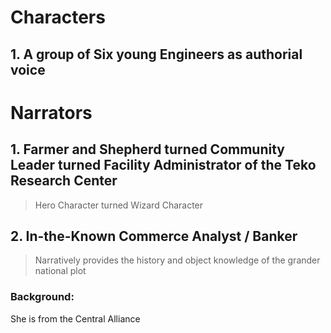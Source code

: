 # Characters
## 1. A group of Six young Engineers as authorial voice

# Narrators
## 1. Farmer and Shepherd turned Community Leader turned Facility Administrator of the Teko Research Center
> Hero Character turned Wizard Character

## 2. In-the-Known Commerce Analyst / Banker
> Narratively provides the history and object knowledge of the grander national plot
### Background:
She is from the Central Alliance

